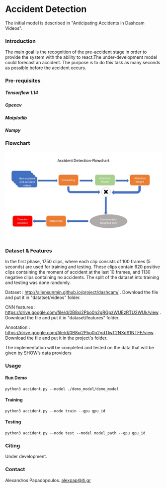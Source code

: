 # Accident Detection
The initial model is described in "Anticipating Accidents in Dashcam Videos".

### Introduction

The main goal is the recognition of the pre-accident stage in order to provide the system with the ability to react.The under-development model
could forecast an accident. The purpose is to do this task as many seconds as possible before the accident occurs.

### Pre-requisites

##### Tensorflow 1.14
##### Opencv
##### Matplotlib
##### Numpy

### Flowchart
![Alt text](./img/flowchart.jpg "Optional title")


### Dataset & Features

In the first phase, 1750 clips, where each clip consists of 100 frames (5 seconds) are used 
for training and testing. These clips contain 620 positive clips containing the
moment of accident at the last 10 frames, and 1130 negative clips containing
no accidents. The split of the dataset into training and testing was done randomly.

Dataset : http://aliensunmin.github.io/project/dashcam/ .
Download the file and put it in "datatset/videos" folder.

CNN features : https://drive.google.com/file/d/0B8xi2Pbo0n2gRGpzWUEzRTU2WUk/view .
Download the file and put it in "dataset/features" folder.

Annotation : https://drive.google.com/file/d/0B8xi2Pbo0n2gdTlwT2NXdS1NTFE/view .
Download the file and put it in the project's folder.

The implementation will be completed and tested 
on the data that will be given by SHOW’s data providers
### Usage

#### Run Demo
```
python3 accident.py --model ./demo_model/demo_model
```

#### Training
```
python3 accident.py --mode train --gpu gpu_id
```

#### Testing
```
python3 accident.py --mode test --model model_path --gpu gpu_id
```

### Citing

Under development.

### Contact
Alexandros Papadopoulos. alexpap@iti.gr
